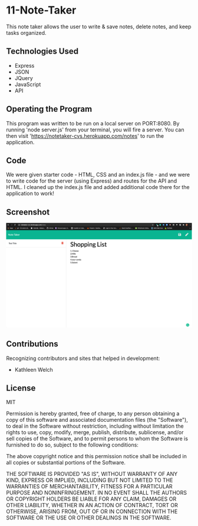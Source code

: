 # 11-Note-Taker

This note taker allows the user to write & save notes, delete notes, and keep tasks organized.

## Technologies Used

-  Express
-  JSON
-  JQuery
-  JavaScript
-  API

## Operating the Program

This program was written to be run on a local server on PORT:8080. By running 'node server.js' from your terminal, you will fire a server. You can then visit 'https://notetaker-cvs.herokuapp.com/notes' to run the application.

## Code

We were given starter code - HTML, CSS and an index.js file - and we were to write code for the server (using Express) and routes for the API and HTML. I cleaned up the index.js file and added additional code there for the application to work!

## Screenshot

![](./Screen-Note-Taker.png)

## Contributions
Recognizing contributors and sites that helped in development:

* Kathleen Welch

## License
MIT

Permission is hereby granted, free of charge, to any person obtaining a copy
of this software and associated documentation files (the "Software"), to deal
in the Software without restriction, including without limitation the rights
to use, copy, modify, merge, publish, distribute, sublicense, and/or sell
copies of the Software, and to permit persons to whom the Software is
furnished to do so, subject to the following conditions:

The above copyright notice and this permission notice shall be included in all
copies or substantial portions of the Software.

THE SOFTWARE IS PROVIDED "AS IS", WITHOUT WARRANTY OF ANY KIND, EXPRESS OR
IMPLIED, INCLUDING BUT NOT LIMITED TO THE WARRANTIES OF MERCHANTABILITY,
FITNESS FOR A PARTICULAR PURPOSE AND NONINFRINGEMENT. IN NO EVENT SHALL THE
AUTHORS OR COPYRIGHT HOLDERS BE LIABLE FOR ANY CLAIM, DAMAGES OR OTHER
LIABILITY, WHETHER IN AN ACTION OF CONTRACT, TORT OR OTHERWISE, ARISING FROM,
OUT OF OR IN CONNECTION WITH THE SOFTWARE OR THE USE OR OTHER DEALINGS IN THE
SOFTWARE.